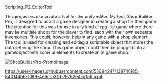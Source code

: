 Scripting_P2_EditorTool

This project was to create a tool for the unity editor.
My tool, Shop Builder Pro, is designed to assist a game designer in creating a shop for their game. The intention for this was for use in any kind of rpg like game where there may be multiple shops for the player to find, each with their own seperate inventories. This could, however, help in any game with a shop element.\
The tool is used for creating and editing a scriptable object that stores the data defining the shop. This game object could then be plugged into a gameobject with some ui elements to create an in game shop.

![ShopBuilderPro-PromoImage](https://user-images.githubusercontent.com/56094247/139746121-a7ab2584-3773-496e-afa8-7b95809bd2dc.png)




https://user-images.githubusercontent.com/56094247/139746185-840144b6-1089-4e6d-a31d-79762e45d159.mp4
